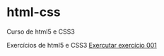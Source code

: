 # html-css
Curso de html5 e CSS3 

Exercícios de html5 e CSS3
<a href="https://mariajuliawerner.github.io/html-css/exerc%C3%ADcios/ex002/index.html">Exercutar exercício 001</a>